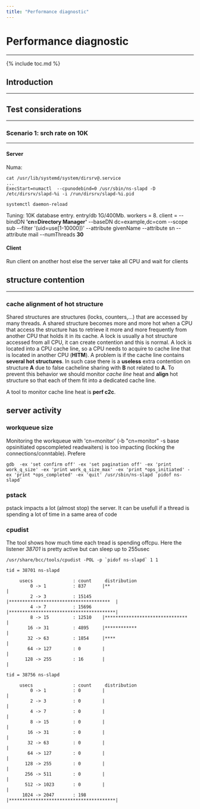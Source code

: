 ```yaml
---
title: "Performance diagnostic"
---
```


# Performance diagnostic
------------

{% include toc.md %}

## Introduction
------------

## Test considerations
------------

### Scenario 1: srch rate on 10K
------------

#### Server

Numa:

    cat /usr/lib/systemd/system/dirsrv@.service
    ...
    ExecStart=numactl  --cpunodebind=0 /usr/sbin/ns-slapd -D /etc/dirsrv/slapd-%i -i /run/dirsrv/slapd-%i.pid
    
    systemctl daemon-reload

Tuning:
10K database entry. entry/db 1G/400Mb. workers = 8.
client = --bindDN **'cn=Directory Manager'** --baseDN dc=example,dc=com --scope sub --filter '(uid=use[1-10000])' --attribute givenName --attribute sn --attribute mail --numThreads **30**

#### Client
Run client on another host else the server take all CPU and wait for clients

## structure contention
-------

### cache alignment of hot structure

Shared structures are structures (locks, counters,...) that are accessed by many threads. A shared structure becomes more and more hot when a CPU that access the structure has to retrieve it more and more frequently from another CPU that holds it in its cache.
A lock is usually a hot structure accessed from all CPU, it can create contention and this is normal. A lock is located into a CPU cache line, so a CPU needs to acquire to cache line that is located in another CPU (**HITM**). A problem is if the cache line contains **several hot structures**. In such case there is a **useless** extra contention on structure **A** due to false cacheline sharing with **B** not related to **A**. To prevent this behavior we should monitor *cache line* heat and **align** hot structure so that each of them fit into a dedicated cache line.

A tool to monitor cache line heat is **perf c2c**.

## server activity

### workqueue size

Monitoring the workqueue with 'cn=monitor' (-b "cn=monitor" -s base opsinitiated opscompleted readwaiters) is too impacting (locking the connections/conntable). Prefere

    gdb  -ex 'set confirm off' -ex 'set pagination off' -ex 'print work_q_size' -ex 'print work_q_size_max' -ex 'print *ops_initiated' -ex 'print *ops_completed' -ex 'quit' /usr/sbin/ns-slapd `pidof ns-slapd`


### pstack

pstack impacts a lot (almost stop) the server. It can be usefull if a thread is spending a lot of time in a same area of code

### cpudist

The tool shows how much time each tread is spending offcpu. Here the listener *38701* is pretty active but can sleep up to 255usec

    /usr/share/bcc/tools/cpudist -POL -p `pidof ns-slapd` 1 1
    
    tid = 38701 ns-slapd
    
         usecs               : count     distribution
             0 -> 1          : 837      |**                                      |
             2 -> 3          : 15145    |**************************************  |
             4 -> 7          : 15696    |****************************************|
             8 -> 15         : 12510    |*******************************         |
            16 -> 31         : 4895     |************                            |
            32 -> 63         : 1854     |****                                    |
            64 -> 127        : 0        |                                        |
           128 -> 255        : 16       |                                        |
    
    tid = 38756 ns-slapd
    
         usecs               : count     distribution
             0 -> 1          : 0        |                                        |
             2 -> 3          : 0        |                                        |
             4 -> 7          : 0        |                                        |
             8 -> 15         : 0        |                                        |
            16 -> 31         : 0        |                                        |
            32 -> 63         : 0        |                                        |
            64 -> 127        : 0        |                                        |
           128 -> 255        : 0        |                                        |
           256 -> 511        : 0        |                                        |
           512 -> 1023       : 0        |                                        |
          1024 -> 2047       : 198      |****************************************|
    

